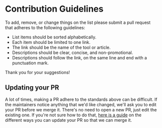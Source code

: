 # Contribution Guidelines

To add, remove, or change things on the list please submit a pull request that adheres to the following guidelines:

* List items should be sorted alphabetically.
* Each item should be limited to one link.
* The link should be the name of the tool or article.
* Descriptions should be clear, concise, and non-promotional.
* Descriptions should follow the link, on the same line and end with a punctuation mark.

Thank you for your suggestions!

## Updating your PR

A lot of times, making a PR adhere to the standards above can be difficult.
If the maintainers notice anything that we'd like changed, we'll ask you to
edit your PR before we merge it. There's no need to open a new PR, just edit
the existing one. If you're not sure how to do that,
[here is a guide](https://github.com/RichardLitt/knowledge/blob/master/github/amending-a-commit-guide.md)
on the different ways you can update your PR so that we can merge it.
